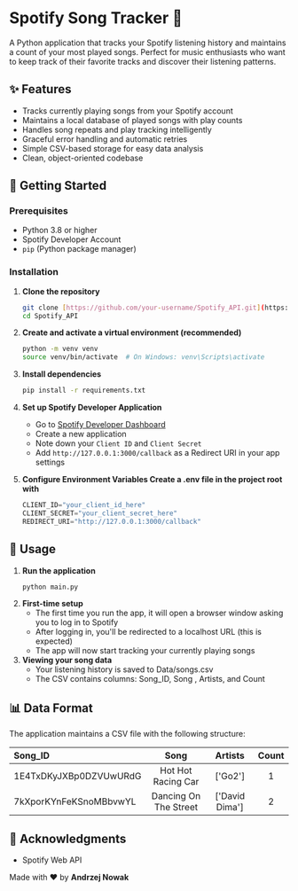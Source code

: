 # Spotify Song Tracker 🎵

A Python application that tracks your Spotify listening history and maintains a count of your most played songs. Perfect for music enthusiasts who want to keep track of their favorite tracks and discover their listening patterns.

## ✨ Features

- Tracks currently playing songs from your Spotify account
- Maintains a local database of played songs with play counts
- Handles song repeats and play tracking intelligently
- Graceful error handling and automatic retries
- Simple CSV-based storage for easy data analysis
- Clean, object-oriented codebase

## 🚀 Getting Started

### Prerequisites

- Python 3.8 or higher
- Spotify Developer Account
- `pip` (Python package manager)

### Installation

1. **Clone the repository**
   ```bash
   git clone [https://github.com/your-username/Spotify_API.git](https://github.com/your-username/Spotify_API.git)
   cd Spotify_API
   ```
2. **Create and activate a virtual environment (recommended)**
   ```bash
   python -m venv venv
   source venv/bin/activate  # On Windows: venv\Scripts\activate
   ```
3. **Install dependencies**
   ```bash
   pip install -r requirements.txt
   ```
4. **Set up Spotify Developer Application**
   - Go to [Spotify Developer Dashboard](https://developer.spotify.com/dashboard)
   - Create a new application
   - Note down your `Client ID` and `Client Secret`
   - Add `http://127.0.0.1:3000/callback` as a Redirect URI in your app settings

5. **Configure Environment Variables Create a .env file in the project root with**
    ```python
    CLIENT_ID="your_client_id_here"
    CLIENT_SECRET="your_client_secret_here"
    REDIRECT_URI="http://127.0.0.1:3000/callback"
    ```
## 🎯 Usage
1. **Run the application**
   ```bash
   python main.py
   ```
2. **First-time setup**
    - The first time you run the app, it will open a browser window asking you to log in to Spotify
    - After logging in, you'll be redirected to a localhost URL (this is expected)
    - The app will now start tracking your currently playing songs
3. **Viewing your song data**
    - Your listening history is saved to Data/songs.csv
    - The CSV contains columns: Song_ID, Song , Artists, and Count

## 📊 Data Format
The application maintains a CSV file with the following structure:

| Song_ID |       Song       | Artists | Count  |
|:-----|:----------------:|:-------:|:------:|
| 1E4TxDKyJXBp0DZVUwURdG   |Hot Hot Racing Car| ['Go2'] |   1    |
| 7kXporKYnFeKSnoMBbvwYL   |      Dancing On The Street	      |   ['David Dima']   | 2 |

## 🙏 Acknowledgments
 - Spotify Web API

Made with ❤️ by **Andrzej Nowak** 
